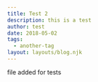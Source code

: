 ```yaml
---
title: Test 2
description: this is a test
author: test
date: 2018-05-02
tags:
  - another-tag
layout: layouts/blog.njk
---
```


file added for tests